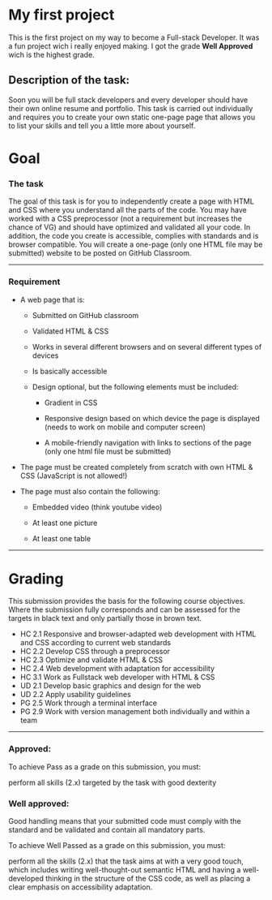 # My first project
This is the first project on my way to become a Full-stack Developer. It was a fun project wich i really enjoyed making. I got the grade **Well Approved** wich is the highest grade.

## Description of the task:
Soon you will be full stack developers and every developer should have their own online resume and portfolio. 
This task is carried out individually and requires you to create your own static one-page page that allows you to list your skills and tell you a little more about yourself. 

# Goal
### The task<br/>
The goal of this task is for you to independently create a page with HTML and CSS where you understand all the parts of the code. 
You may have worked with a CSS preprocessor (not a requirement but increases the chance of VG) and should have optimized and validated all your code. 
In addition, the code you create is accessible, complies with standards and is browser compatible.
You will create a one-page (only one HTML file may be submitted) website to be posted on GitHub Classroom.

---
### Requirement<br/>
- A web page that is:

  - Submitted on GitHub classroom

  - Validated HTML & CSS

  - Works in several different browsers and on several different types of devices

  - Is basically accessible

  - Design optional, but the following elements must be included:

    - Gradient in CSS

    - Responsive design based on which device the page is displayed (needs to work on mobile and computer screen)

    - A mobile-friendly navigation with links to sections of the page (only one html file must be submitted)

- The page must be created completely from scratch with own HTML & CSS (JavaScript is not allowed!)

- The page must also contain the following:
  
  - Embedded video (think youtube video)

  - At least one picture

  - At least one table
---
# Grading

This submission provides the basis for the following course objectives. Where the submission fully corresponds and can be assessed for the targets in black text and only partially those in brown text.

- HC 2.1 Responsive and browser-adapted web development with HTML and CSS according to current web standards
- HC 2.2 Develop CSS through a preprocessor
- HC 2.3 Optimize and validate HTML & CSS
- HC 2.4 Web development with adaptation for accessibility
- HC 3.1 Work as Fullstack web developer with HTML & CSS
- UD 2.1 Develop basic graphics and design for the web
- UD 2.2 Apply usability guidelines
- PG 2.5 Work through a terminal interface
- PG 2.9 Work with version management both individually and within a team
---
### Approved:<br/>
To achieve Pass as a grade on this submission, you must:

perform all skills (2.x) targeted by the task with good dexterity

### Well approved:<br/>
Good handling means that your submitted code must comply with the standard and be validated and contain all mandatory parts.

To achieve Well Passed as a grade on this submission, you must:

perform all the skills (2.x) that the task aims at with a very good touch, 
which includes writing well-thought-out semantic HTML and having a well-developed thinking in the structure of the CSS code, 
as well as placing a clear emphasis on accessibility adaptation.
